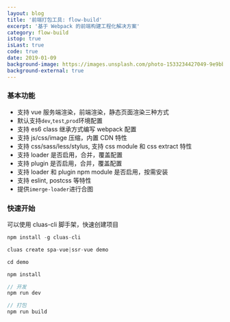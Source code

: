 ```yaml
---
layout: blog
title: '前端打包工具: flow-build'
excerpt: '基于 Webpack 的前端构建工程化解决方案'
category: flow-build
istop: true
isLast: true
code: true
date: 2019-01-09
background-image: https://images.unsplash.com/photo-1533234427049-9e9bb093186d?ixlib=rb-1.2.1&ixid=eyJhcHBfaWQiOjEyMDd9&auto=format&fit=crop&w=1500&h=500&q=80
background-external: true
---
```


### 基本功能

-   支持 vue 服务端渲染，前端渲染，静态页面渲染三种方式
-   默认支持`dev`,`test`,`prod`环境配置
-   支持 es6 class 继承方式编写 webpack 配置
-   支持 js/css/image 压缩，内置 CDN 特性
-   支持 css/sass/less/stylus, 支持 css module 和 css extract 特性
-   支持 loader 是否启用，合并，覆盖配置
-   支持 plugin 是否启用，合并，覆盖配置
-   支持 loader 和 plugin npm module 是否启用，按需安装
-   支持 eslint, postcss 等特性
-   提供`imerge-loader`进行合图

### 快速开始

可以使用 cluas-cli 脚手架，快速创建项目

```js
npm install -g cluas-cli

cluas create spa-vue|ssr-vue demo

cd demo

npm install

// 开发
npm run dev

// 打包
npm run build
```
